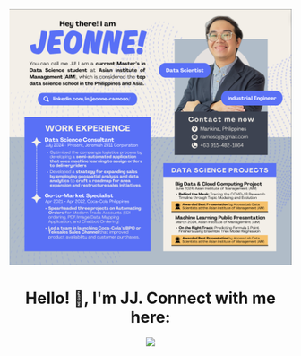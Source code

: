 !['JJ_Banner'](JJ_BANNER.png)

<h1 align="center"><b>Hello! 👋, I'm JJ. Connect with me here:</b></h1>

<div align="center">
    <a href="mailto:ramosojj@gmail.com">
        <img src="https://img.shields.io/badge/Gmail-D14836?style=for-the-badge&logo=gmail&logoColor=white" style="width:150px; height:auto;">
    </a>
</div>
